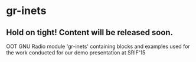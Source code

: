 # gr-inets
## Hold on tight! Content will be released soon.
OOT GNU Radio module 'gr-inets' containing blocks and examples used for the work conducted for our demo presentation at SRIF'15
